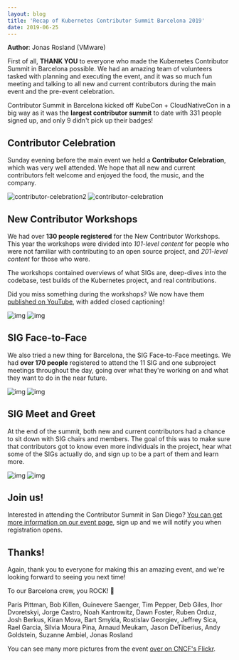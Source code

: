 ```yaml
---
layout: blog
title: 'Recap of Kubernetes Contributor Summit Barcelona 2019'
date: 2019-06-25
---
```


**Author**: Jonas Rosland (VMware)

First of all, **THANK YOU** to everyone who made the Kubernetes Contributor Summit in Barcelona possible. We had an amazing team of volunteers tasked with planning and executing the event, and it was so much fun meeting and talking to all new and current contributors during the main event and the pre-event celebration.

Contributor Summit in Barcelona kicked off KubeCon + CloudNativeCon in a big way as it was the **largest contributor summit** to date with 331 people signed up, and only 9 didn't pick up their badges!

## Contributor Celebration

Sunday evening before the main event we held a **Contributor Celebration**, which was very well attended. We hope that all new and current contributors felt welcome and enjoyed the food, the music, and the company.

![contributor-celebration2](https://live.staticflickr.com/65535/46981485515_561bb324b2_z.jpg)
![contributor-celebration](https://live.staticflickr.com/65535/46981484655_8122564557_z.jpg)

## New Contributor Workshops

We had over **130 people registered** for the New Contributor Workshops. This year the workshops were divided into _101-level content_ for people who were not familiar with contributing to an open source project, and _201-level content_ for those who were.

The workshops contained overviews of what SIGs are, deep-dives into the codebase, test builds of the Kubernetes project, and real contributions.

Did you miss something during the workshops? We now have them [published on YouTube](https://www.youtube.com/playlist?list=PL69nYSiGNLP2WTJ6P8sQenhf0RY-JqF5L), with added closed captioning!

![img](https://live.staticflickr.com/65535/47897543541_a57d3b9ac9_z.jpg)
![img](https://live.staticflickr.com/65535/47108247174_5d60b60846_z.jpg)

## SIG Face-to-Face

We also tried a new thing for Barcelona, the SIG Face-to-Face meetings. We had **over 170 people** registered to attend the 11 SIG and one subproject meetings throughout the day, going over what they're working on and what they want to do in the near future.

![img](https://live.staticflickr.com/65535/47108254124_248a80ef1a_z.jpg)
![img](https://live.staticflickr.com/65535/47108250434_88afdf930a_z.jpg)

## SIG Meet and Greet

At the end of the summit, both new and current contributors had a chance to sit down with SIG chairs and members. The goal of this was to make sure that contributors got to know even more individuals in the project, hear what some of the SIGs actually do, and sign up to be a part of them and learn more.

![img](https://live.staticflickr.com/65535/47108248464_97eb2bbbb6_k.jpg)
![img](https://live.staticflickr.com/65535/47845452032_a3d478beb9_k.jpg)


## Join us!

Interested in attending the Contributor Summit in San Diego? [You can get more information on our event page](https://events.linuxfoundation.org/events/contributor-summit-north-america-2019/), sign up and we will notify you when registration opens.

## Thanks!

Again, thank you to everyone for making this an amazing event, and we're looking forward to seeing you next time!

To our Barcelona crew, you ROCK! 🥁

Paris Pittman, Bob Killen, Guinevere Saenger, Tim Pepper, Deb Giles, Ihor Dvoretskyi, Jorge Castro, Noah Kantrowitz, Dawn Foster, Ruben Orduz, Josh Berkus, Kiran Mova, Bart Smykla, Rostislav Georgiev, Jeffrey Sica, Rael Garcia, Silvia Moura Pina, Arnaud Meukam, Jason DeTiberius, Andy Goldstein, Suzanne Ambiel, Jonas Rosland

You can see many more pictures from the event [over on CNCF's Flickr](https://www.flickr.com/photos/143247548@N03/sets/72157680323974628).
